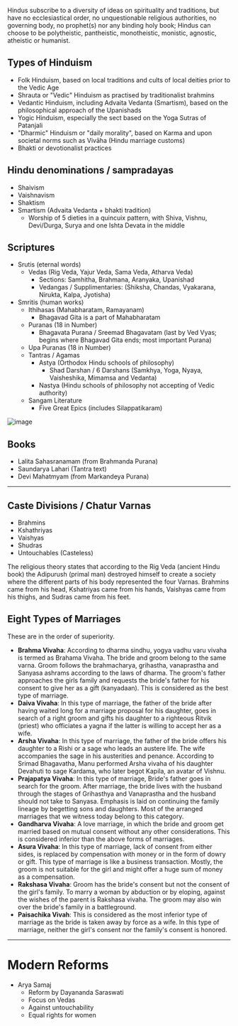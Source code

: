Hindus subscribe to a diversity of ideas on spirituality and traditions, but have no ecclesiastical order, no unquestionable religious authorities, no governing body, no prophet(s) nor any binding holy book; Hindus can choose to be polytheistic, pantheistic, monotheistic, monistic, agnostic, atheistic or humanist.
## Types of Hinduism
- Folk Hinduism, based on local traditions and cults of local deities prior to the Vedic Age
- Shrauta or "Vedic" Hinduism as practised by traditionalist brahmins
- Vedantic Hinduism, including Advaita Vedanta (Smartism), based on the philosophical approach of the Upanishads
- Yogic Hinduism, especially the sect based on the Yoga Sutras of Patanjali
- "Dharmic" Hinduism or "daily morality", based on Karma and upon societal norms such as Vivāha (Hindu marriage customs)
- Bhakti or devotionalist practices
## Hindu denominations / sampradayas
- Shaivism
- Vaishnavism
- Shaktism
- Smartism (Advaita Vedanta + bhakti tradition)
	- Worship of 5 dieties in a quincuix pattern, with Shiva, Vishnu, Devi/Durga, Surya and one Ishta Devata in the middle
## Scriptures
- Srutis (eternal words)
  - Vedas (Rig Veda, Yajur Veda, Sama Veda, Atharva Veda)
    - Sections: Samhitha, Brahmana, Aranyaka, Upanishad
    - Vedangas / Supplimentaries: (Shiksha, Chandas, Vyakarana, Nirukta, Kalpa, Jyotisha)
- Smritis (human works)
  - Ithihasas (Mahabharatam, Ramayanam)
    - Bhagavad Gita is a part of Mahabharatam
  - Puranas (18 in Number)
    - Bhagavata Purana / Sreemad Bhagavatam (last by Ved Vyas; begins where Bhagavad Gita ends; most important Purana)
  - Upa Puranas (18 in Number)
  - Tantras / Agamas
    - Astya (Orthodox Hindu schools of philosophy)
      - Shad Darshan / 6 Darshans (Samkhya, Yoga, Nyaya, Vaisheshika, Mimamsa and Vedanta)
    - Nastya (Hindu schools of philosophy not accepting of Vedic authority)
  - Sangam Literature
    - Five Great Epics (includes Silappatikaram)
   
![image](https://github.com/blacklightpy/vaultofknowledge/assets/28739146/97ae0339-91e8-4111-a346-ae5be7e37e29)

## Books
- Lalita Sahasranamam (from Brahmanda Purana)
- Saundarya Lahari (Tantra text)
- Devi Mahatmyam (from Markandeya Purana)

---
## Caste Divisions / Chatur Varnas
- Brahmins
- Kshathriyas
- Vaishyas
- Shudras
- Untouchables (Casteless)

The religious theory states that according to the Rig Veda (ancient Hindu book) the Adipurush (primal man) destroyed himself to create a society where the different parts of his body represented the four Varnas. Brahmins came from his head, Kshatriyas came from his hands, Vaishyas came from his thighs, and Sudras came from his feet.

## Eight Types of Marriages

These are in the order of superiority.

- **Brahma Vivaha**: According to dharma sindhu, yogya vadhu varu vivaha is termed as Brahama Vivaha. The bride and groom belong to the same varna. Groom follows the brahmacharya, grihastha, vanaprastha and Sanyasa ashrams according to the laws of dharma. The groom's father approaches the girls family and requests the bride's father for his consent to give her as a gift (kanyadaan). This is considered as the best type of marriage.
- **Daiva Vivaha**: In this type of marriage, the father of the bride after having waited long for a marriage proposal for his daughter, goes in search of a right groom and gifts his daughter to a righteous Ritvik (priest) who officiates a yagna if the latter is willing to accept her as a wife.
- **Arsha Vivaha**: In this type of marriage, the father of the bride offers his daughter to a Rishi or a sage who leads an austere life. The wife accompanies the sage in his austerities and penance. According to Srimad Bhagavatha, Manu performed Arsha vivaha of his daughter Devahuti to sage Kardama, who later begot Kapila, an avatar of Vishnu.
- **Prajapatya Vivaha**: In this type of marriage, Bride's father goes in search for the groom. After marriage, the bride lives with the husband through the stages of Grihasthya and Vanaprastha and the husband should not take to Sanyasa. Emphasis is laid on continuing the family lineage by begetting sons and daughters. Most of the arranged marriages that we witness today belong to this category.
- **Gandharva Vivaha**: A love marriage, in which the bride and groom get married based on mutual consent without any other considerations. This is considered inferior than the above forms of marriages.
- **Asura Vivaha**: In this type of marriage, lack of consent from either sides, is replaced by compensation with money or in the form of dowry or gift. This type of marriage is like a business transaction. Mostly, the groom is not suitable for the girl and might offer a huge sum of money as a compensation.
- **Rakshasa Vivaha**: Groom has the bride's consent but not the consent of the girl's family. To marry a woman by abduction or by eloping, against the wishes of the parent is Rakshasa vivaha. The groom may also win over the bride's family in a battleground.
- **Paisachika Vivah**: This is considered as the most inferior type of marriage as the bride is taken away by force as a wife. In this type of marriage, neither the girl's consent nor the family's consent is honored.


---

# Modern Reforms
- Arya Samaj
	- Reform by Dayananda Saraswati
	- Focus on Vedas
	- Against untouchability
	- Equal rights for women

